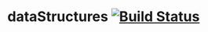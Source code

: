 # dataStructures [![Build Status](https://travis-ci.org/Jyothesh/dataStructures.svg?branch=master)](https://travis-ci.org/Jyothesh/dataStructures)
